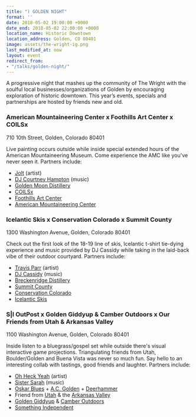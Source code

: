 ```yaml
---
title: ") GOLDEN NIGHT"
format: ''
date: 2018-05-02 19:00:00 +0000
date_end: 2018-05-02 22:00:00 +0000
location_name: Historic Downtown
location_address: Golden, CO 80401
image: assets/the-wright-ig.png
last_modified_at: now
layout: event
redirect_from:
- "/talks/golden-night/"
---
```

A progressive night that mashes up the community of The Wright with the soulful local businesses/organizations of Golden by encouraging exploration of historic downtown. This year’s events, specials and partnerships are hosted by friends new and old.

### American Mountaineering Center x Foothills Art Center x COILSx

710 10th Street, Golden, Colorado 80401

Live painting occurs outside while inside special extended hours of the American Mountaineering Museum. Come experience the AMC like you've never seen it. Partners include:

* [Jolt](http://www.guerillagarden.com/) (artist)
* [DJ Courtney Hampton](https://www.linkedin.com/in/hamptonentertainment) (music)
* [Golden Moon Distillery](http://goldenmoondistillery.com/)
* [COILSx](https://coilsx2018.splashthat.com/)
* [Foothills Art Center](http://www.foothillsartcenter.org/)
* [American Mountaineering Center](http://www.americanmountaineeringcenter.org/)

### Icelantic Skis x Conservation Colorado x Summit County

1300 Washington Avenue, Golden, Colorado 80401

Check out the first look of the 18-19 line of skis, Icelantic t-shirt tie-dying experience and music provided by DJ Cassidy while taking in the laid-back vibe of their outdoor courtyard. Partners include:

* [Travis Parr](https://www.parrstudios.net/) (artist)
* [DJ Cassidy](http://www.djmattcassidy.com/) (music)
* [Breckenridge Distillery](http://breckenridgedistillery.com/)
* [Summit County](http://www.co.summit.co.us/)
* [Conservation Colorado](https://conservationco.org/)
* [Icelantic Skis](https://www.icelanticskis.com/)

### S|I OutPost x Golden Giddyup & Camber Outdoors x Our Friends from Utah & Arkansas Valley

1100 Washington Avenue, Golden, Colorado 80401

Inside listen to a bluegrass/gospel set while outside there's visual interactive game  projections. Triangulating friends from Utah, Boulder/Golden and Buena Vista was never so much fun. Say hello to an interesting collab with tastings, good friends and laughter. Partners include:

* [Oh Heck Yeah](http://ohheckyeah.com/) (artist)
* [Sister Sarah](http://www.jonwirtzmusic.com/events/2018/4/29/sister-sarah) (music)
* [Oskar Blues](https://www.oskarblues.com/) + [A.C. Golden](http://www.acgolden.com/) + [Deerhammer]()
* Friend from [Utah](http://edcutah.org/industries/outdoor-products-recreation) & the [Arkansas Valley](https://chaffeecountyedc.com/business-environment/local-industry/)
* [Golden Giddyup](http://goldengiddyup.com/) & [Camber Outdoors](https://camberoutdoors.org/)
* [Something Independent](http://www.somethingindependent.com/)